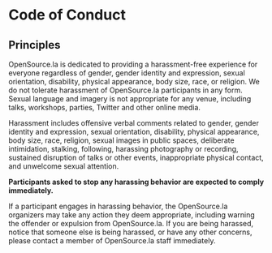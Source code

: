 # Code of Conduct

## Principles

OpenSource.la is dedicated to providing a harassment-free experience for
everyone regardless of gender, gender identity and expression, sexual
orientation, disability, physical appearance, body size, race, or religion. We
do not tolerate harassment of OpenSource.la participants in any form. Sexual
language and imagery is not appropriate for any venue, including talks,
workshops, parties, Twitter and other online media.

Harassment includes offensive verbal comments related to gender, gender identity
and expression, sexual orientation, disability, physical appearance, body size,
race, religion, sexual images in public spaces, deliberate intimidation,
stalking, following, harassing photography or recording, sustained disruption
of talks or other events, inappropriate physical contact, and unwelcome
sexual attention.

**Participants asked to stop any harassing behavior are expected to comply
immediately.**

If a participant engages in harassing behavior, the OpenSource.la organizers may
take any action they deem appropriate, including warning the offender or
expulsion from OpenSource.la. If you are being harassed, notice that someone
else is being harassed, or have any other concerns, please contact a member of
OpenSource.la staff immediately.

